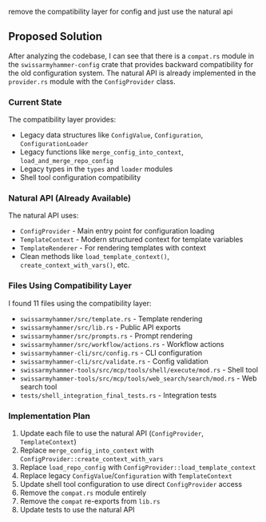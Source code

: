 remove the compatibility layer for config and just use the natural api

## Proposed Solution

After analyzing the codebase, I can see that there is a `compat.rs` module in the `swissarmyhammer-config` crate that provides backward compatibility for the old configuration system. The natural API is already implemented in the `provider.rs` module with the `ConfigProvider` class.

### Current State
The compatibility layer provides:
- Legacy data structures like `ConfigValue`, `Configuration`, `ConfigurationLoader`
- Legacy functions like `merge_config_into_context`, `load_and_merge_repo_config`
- Legacy types in the `types` and `loader` modules
- Shell tool configuration compatibility

### Natural API (Already Available)
The natural API uses:
- `ConfigProvider` - Main entry point for configuration loading
- `TemplateContext` - Modern structured context for template variables
- `TemplateRenderer` - For rendering templates with context
- Clean methods like `load_template_context()`, `create_context_with_vars()`, etc.

### Files Using Compatibility Layer
I found 11 files using the compatibility layer:
- `swissarmyhammer/src/template.rs` - Template rendering
- `swissarmyhammer/src/lib.rs` - Public API exports
- `swissarmyhammer/src/prompts.rs` - Prompt rendering
- `swissarmyhammer/src/workflow/actions.rs` - Workflow actions
- `swissarmyhammer-cli/src/config.rs` - CLI configuration
- `swissarmyhammer-cli/src/validate.rs` - Config validation
- `swissarmyhammer-tools/src/mcp/tools/shell/execute/mod.rs` - Shell tool
- `swissarmyhammer-tools/src/mcp/tools/web_search/search/mod.rs` - Web search tool
- `tests/shell_integration_final_tests.rs` - Integration tests

### Implementation Plan
1. Update each file to use the natural API (`ConfigProvider`, `TemplateContext`)
2. Replace `merge_config_into_context` with `ConfigProvider::create_context_with_vars`
3. Replace `load_repo_config` with `ConfigProvider::load_template_context`
4. Replace legacy `ConfigValue`/`Configuration` with `TemplateContext`
5. Update shell tool configuration to use direct `ConfigProvider` access
6. Remove the `compat.rs` module entirely
7. Remove the `compat` re-exports from `lib.rs`
8. Update tests to use the natural API